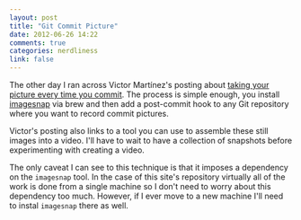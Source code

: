 ```yaml
---
layout: post
title: "Git Commit Picture"
date: 2012-06-26 14:22
comments: true
categories: nerdliness
link: false
---
```

The other day I ran across Victor Martínez's posting about [taking your picture every time you commit](http://coderwall.com/p/xlatfq?i=9&p=1&q= "Take a photo of yourself every time you commit"). The process is simple enough, you install [imagesnap](http://github.com/alexwilliamsca/imagesnap "imagesnap") via brew and then add a post-commit hook to any Git repository where you want to record commit pictures.

Victor's posting also links to a tool you can use to assemble these still images into a video. I'll have to wait to have a collection of snapshots before experimenting with creating a video.

The only caveat I can see to this technique is that it imposes a dependency on the `imagesnap` tool. In the case of this site's repository virtually all of the work is done from a single machine so I don't need to worry about this dependency too much. However, if I ever move to a new machine I'll need to instal `imagesnap` there as well.